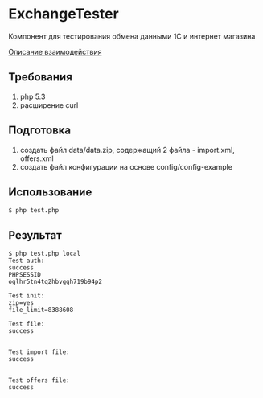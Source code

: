 ExchangeTester
================

Компонент для тестирования обмена данными 1С и интернет магазина

[Описание взаимодействия](http://v8.1c.ru/edi/edi_stnd/131/ "Описание взаимодействия")

Требования
------------
1. php 5.3
2. расширение curl

Подготовка
------------
1. создать файл data/data.zip, содержащий 2 файла - import.xml, offers.xml
2. создать файл конфигурации на основе config/config-example

Использование
------------
<pre><code>$ php test.php <config_name>
</code></pre>


Результат
------------
<pre><code>$ php test.php local
Test auth:
success
PHPSESSID
oglhr5tn4tq2hbvggh719b94p2

Test init:
zip=yes
file_limit=8388608

Test file:
success


Test import file:
success


Test offers file:
success
</code></pre>